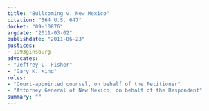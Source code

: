 ```yaml
---
title: "Bullcoming v. New Mexico"
citation: "564 U.S. 647"
docket: "09-10876"
argdate: "2011-03-02"
publishdate: "2011-06-23"
justices:
- 1993ginsburg
advocates:
- "Jeffrey L. Fisher"
- "Gary K. King"
roles:
- "Court-appointed counsel, on behalf of the Petitioner"
- "Attorney General of New Mexico, on behalf of the Respondent"
summary: ""
---
```



